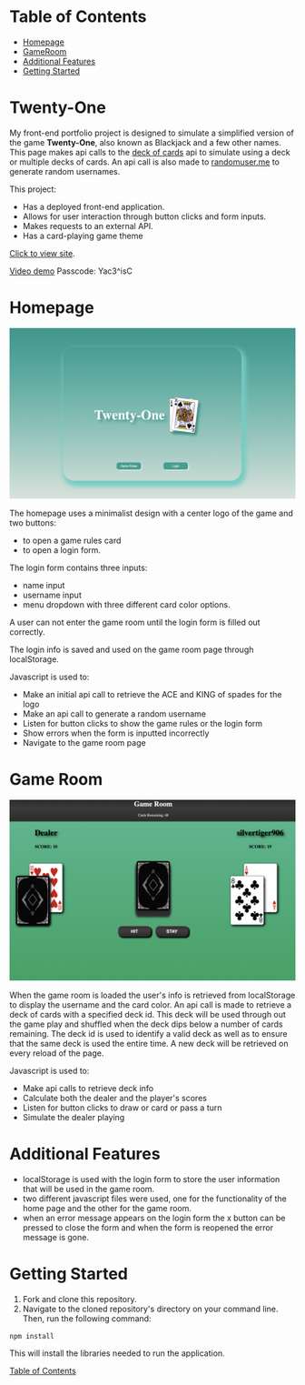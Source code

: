 # Table of Contents
- [Homepage](#homepage)
- [GameRoom](#game-room)
- [Additional Features](#additional-features)
- [Getting Started](#getting-started)

# Twenty-One
My front-end portfolio project is designed to simulate a simplified version of the game **Twenty-One**, also known as Blackjack and a few other names. This page makes api calls to the [deck of cards](https://deckofcardsapi.com/) api to simulate using a deck or multiple decks of cards. An api call is also made to [randomuser.me](https://randomuser.me) to generate random usernames. 

This project: 
- Has a deployed front-end application.
- Allows for user interaction through button clicks and form inputs.
- Makes requests to an external API.
- Has a card-playing game theme

[Click to view site](https://twentyonegame.netlify.app/).

[Video demo](https://us06web.zoom.us/rec/share/SK1s2jqUdH5zDIEkTkOnikkO_cSrs6d5cpwvk_t4m1WFlRaf7CGvZ1CIoM-oQSY.jwXBLwsKwN7xJRrn) Passcode: Yac3^isC

# Homepage
![Homepage](./screenshots/twentyone_homepage_screenshot.png)


The homepage uses a minimalist design with a center logo of the game and two buttons:
- to open a game rules card 
- to open a login form.

The login form contains three inputs:  
- name input
- username input
- menu dropdown with three different card color options.

A user can not enter the game room until the login form is filled out correctly.

The login info is saved and used on the game room page through localStorage.

Javascript is used to:

- Make an initial api call to retrieve the ACE and KING of spades for the logo
- Make an api call to generate a random username
- Listen for button clicks to show the game rules or the login form
- Show errors when the form is inputted incorrectly
- Navigate to the game room page

# Game Room

![GameRoom](./screenshots/twentyone_gameroom_screenshot.png)

When the game room is loaded the user's info is retrieved from localStorage to display the username and the card color. An api call is made to retrieve a deck of cards with a specified deck id. This deck will be used through out the game play and shuffled when the deck dips below a number of cards remaining. The deck id is used to identify a valid deck as well as to ensure that the same deck is used the entire time. A new deck will be retrieved on every reload of the page.

Javascript is used to:

- Make api calls to retrieve deck info
- Calculate both the dealer and the player's scores
- Listen for button clicks to draw or card or pass a turn
- Simulate the dealer playing 

# Additional Features
- localStorage is used with the login form to store the user information that will be used in the game room.
- two different javascript files were used, one for the functionality of the home page and the other for the game room.
- when an error message appears on the login form the x button can be pressed to close the form and when the form is reopened the error message is gone.

# Getting Started

1. Fork and clone this repository.
2. Navigate to the cloned repository's directory on your command line. Then, run the following command:
```
npm install
```
This will install the libraries needed to run the application.

[Table of Contents](#table-of-contents)
